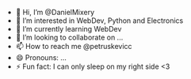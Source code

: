 - 👋 Hi, I’m @DanielMixery
- 👀 I’m interested in WebDev, Python and Electronics
- 🌱 I’m currently learning WebDev
- 💞️ I’m looking to collaborate on ...
- 📫 How to reach me @petruskevicc 
- 😄 Pronouns: ...
- ⚡ Fun fact: I can only sleep on my right side <3

<!---
DanielMixery/DanielMixery is a ✨ special ✨ repository because its `README.md` (this file) appears on your GitHub profile.
You can click the Preview link to take a look at your changes.
--->
